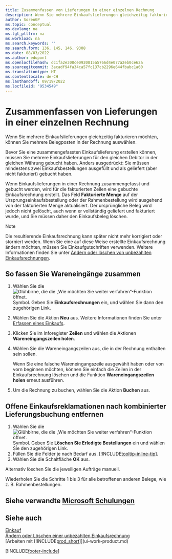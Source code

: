 ```yaml
---
title: Zusammenfassen von Lieferungen in einer einzelnen Rechnung
description: Wenn Sie mehrere Einkaufslieferungen gleichzeitig fakturieren möchten, können Sie die Funktion Sammelgutschrift verwenden.
author: SorenGP
ms.topic: conceptual
ms.devlang: na
ms.tgt_pltfrm: na
ms.workload: na
ms.search.keywords: ''
ms.search.form: 136, 145, 146, 9308
ms.date: 08/03/2022
ms.author: edupont
ms.openlocfilehash: dc1fa2e308ce0920815a5766d4e077a2eb0ce62a
ms.sourcegitcommit: 3acadf94fa34ca57fc137cb2296e644fbabc1a60
ms.translationtype: HT
ms.contentlocale: de-CH
ms.lasthandoff: 09/19/2022
ms.locfileid: "9534549"
---
```

# <a name="combine-receipts-on-a-single-invoice"></a>Zusammenfassen von Lieferungen in einer einzelnen Rechnung

Wenn Sie mehrere Einkaufslieferungen gleichzeitig fakturieren möchten, können Sie mehrere Belegposten in der Rechnung auswählen.  

Bevor Sie eine zusammengefassten Einkaufslieferung erstellen können, müssen Sie mehrere Einkaufslieferungen für den gleichen Debitor in der gleichen Währung gebucht haben. Anders ausgedrückt: Sie müssen mindestens zwei Einkaufsbestellungen ausgefüllt und als geliefert (aber nicht fakturiert) gebucht haben.  

Wenn Einkaufslieferungen in einer Rechnung zusammengefasst und gebucht werden, wird für die fakturierten Zeilen eine gebuchte Einkaufsrechnung erstellt. Das Feld **Fakturierte Menge** auf der Ursprungseinkaufsbestellung oder der Rahmenbestellung wird ausgehend von der fakturierten Menge aktualisiert. Der ursprüngliche Beleg wird jedoch nicht gelöscht, auch wenn er vollständig geliefert und fakturiert wurde, und Sie müssen daher den Einkaufsbeleg löschen.  

> [!NOTE]
> Die resultierende Einkaufsrechnung kann später nicht mehr korrigiert oder storniert werden. Wenn Sie eine auf diese Weise erstellte Einkaufsrechnung ändern möchten, müssen Sie Einkaufgutschriften verwenden. Weitere Informationen finden Sie unter [Ändern oder löschen von unbezahlten Einkaufsrechnungen](purchasing-how-correct-cancel-unpaid-purchase-invoices.md).

## <a name="to-combine-receipts"></a>So fassen Sie Wareneingänge zusammen

1. Wählen Sie die ![Glühbirne, die die „Wie möchten Sie weiter verfahren“-Funktion öffnet.](media/ui-search/search_small.png "Tell me-Funktion") Symbol. Geben Sie **Einkaufsrechnungen** ein, und wählen Sie dann den zugehörigen Link.  
2. Wählen Sie die Aktion **Neu** aus. Weitere Informationen finden Sie unter [Erfassen eines Einkaufs](purchasing-how-record-purchases.md).  
3. Klicken Sie im Inforegister **Zeilen** und wählen die  Aktionen **Wareneingangszeilen holen**.  
4. Wählen Sie die Wareneingangszeilen aus, die in der Rechnung enthalten sein sollen.  

    Wenn Sie eine falsche Wareneingangszeile ausgewählt haben oder von vorn beginnen möchten, können Sie einfach die Zeilen in der Einkaufsrechnung löschen und die Funktion **Wareneingangszeilen holen** erneut ausführen.  
5. Um die Rechnung zu buchen, wählen Sie die Aktion **Buchen** aus.  

## <a name="to-remove-open-purchase-orders-after-combined-receipt-posting"></a>Offene Einkaufsreklamationen nach kombinierter Lieferungsbuchung entfernen

1. Wählen Sie die ![Glühbirne, die die „Wie möchten Sie weiter verfahren“-Funktion öffnet.](media/ui-search/search_small.png "Tell me-Funktion") Symbol. Geben Sie **Löschen Sie Erledigte Bestellungen** ein und wählen Sie den zugehörigen Link.  
2. Füllen Sie die Felder je nach Bedarf aus. [!INCLUDE[tooltip-inline-tip](includes/tooltip-inline-tip_md.md)].
3. Wählen Sie die Schaltfläche **OK** aus.  

Alternativ löschen Sie die jeweiligen Aufträge manuell.

Wiederholen Sie die Schritte 1 bis 3 für alle betroffenen anderen Belege, wie z. B. Rahmenbestellungen.

## <a name="see-related-microsoft-training"></a>Siehe verwandte [Microsoft Schulungen](/training/modules/processing-invoices-dynamics-365-business-central/)

## <a name="see-also"></a>Siehe auch 

[Einkauf](purchasing-manage-purchasing.md)  
[Ändern oder Löschen einer unbezahlten Einkaufsrechnung](purchasing-how-correct-cancel-unpaid-purchase-invoices.md)  
[Arbeiten mit [!INCLUDE[prod_short](includes/prod_short.md)]](ui-work-product.md)  


[!INCLUDE[footer-include](includes/footer-banner.md)]
